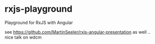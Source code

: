 # rxjs-playground
Playground for RxJS with Angular

see https://github.com/MartinSeeler/rxjs-angular-presentation as well .. nice talk on wdcm
